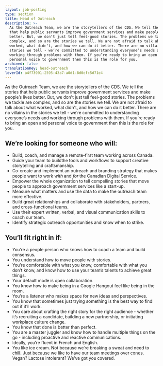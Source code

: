```yaml
---
layout: job-posting
type: section
title: Head of Outreach
description: >-
  As the Outreach Team, we are the storytellers of the CDS. We tell the stories
  that help public servants improve government services and make people’s lives
  better. But, we don't just tell feel-good stories. The problems we tackle are
  complex, and so are the stories we tell. We are not afraid to talk about what
  worked, what didn't, and how we can do it better. There are no villains in the
  stories we tell - we’re committed to understanding everyone’s needs and
  working through problems with them. If you’re ready to bring an open and
  personal voice to government then this is the role for you. 
archived: false
translationKey: head-outreach
leverId: a4f73901-2595-43a7-a0d1-8d0cfc5d71e4
---
```

As the Outreach Team, we are the storytellers of the CDS. We tell the stories that help public servants improve government services and make people’s lives better. But, we don't just tell feel-good stories. The problems we tackle are complex, and so are the stories we tell. We are not afraid to talk about what worked, what didn't, and how we can do it better. There are no villains in the stories we tell - we’re committed to understanding everyone’s needs and working through problems with them. If you’re ready to bring an open and personal voice to government then this is the role for you. 

## We’re looking for someone who will:
* Build, coach, and manage a remote-first team working across Canada.
* Guide your team to buildthe tools and workflows to support creative storytelling and craftsmanship.
* Co-create and implement an outreach and branding strategy that makes people want to work *with* and *for* the Canadian Digital Service.
* Empower the whole organization to tell compelling stories that move people to approach government services like a start-up.
* Measure what matters and use the data to make the outreach team more effective.
* Build great relationships and collaborate with stakeholders, partners, and cross-functional teams.
* Use their expert written, verbal, and visual communication skills to coach our team.
* Identify strategic outreach opportunities and know when to strike.
 
## You’ll fit right in if:
* You’re a people person who knows how to coach a team and build consensus.
* You understand how to move people with stories. 
* You’re comfortable with what you know, comfortable with what you don’t know, and know how to use your team’s talents to achieve great things.
* Your default mode is open collaboration.
* You know how to make being in a Google Hangout feel like being in the room.
* You’re a listener who makes space for new ideas and perspectives.
* You know that sometimes just trying something is the best way to find out if it’ll work.
* You care about crafting the right story for the right audience - whether it’s recruiting a candidate, building a new partnership, or initiating workplace culture change. 
* You know that done is better than perfect.
* You are a master juggler and know how to handle multiple things on the go - including proactive and reactive communications.
* Ideally, you’re fluent in French and English. 
* You like ice cream. Not because we’re breaking a sweat and need to chill. Just because we like to have our team meetings over cones. Vegan? Lactose intolerant? We’ve got you covered.
